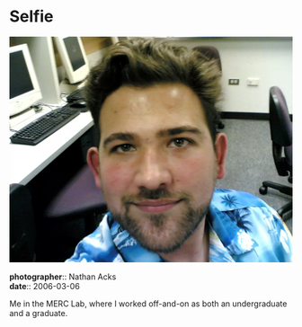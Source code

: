 # Selfie

![A selfie of myself in the UCD MERC Lab wearing a shockingly blue Hawaiian shirt](assets/2006-03-06-selfie.webp)

**photographer**:: Nathan Acks  
**date**:: 2006-03-06

Me in the MERC Lab, where I worked off-and-on as both an undergraduate and a graduate.
